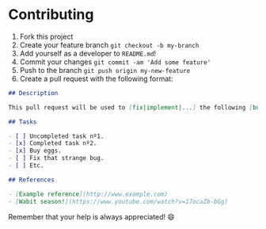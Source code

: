 # Contributing

1. Fork this project
2. Create your feature branch `git checkout -b my-branch`
3. Add yourself as a developer to `README.md`!
4. Commit your changes `git commit -am 'Add some feature'`
5. Push to the branch `git push origin my-new-feature`
6. Create a pull request with the following format:

```markdown
## Description

This pull request will be used to [fix|implement|...] the following [bugs|features|...].

## Tasks

- [ ] Uncompleted task nº1.
- [x] Completed task nº2.
- [x] Buy eggs.
- [ ] Fix that strange bug.
- [ ] Etc.

## References

- [Example reference](http://www.example.com)
- [Wabit season!](https://www.youtube.com/watch?v=17ocaZb-bGg)
```

Remember that your help is always appreciated! :smile:

